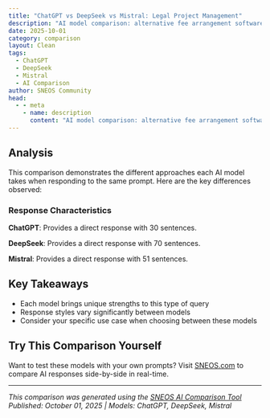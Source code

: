 ```yaml
---
title: "ChatGPT vs DeepSeek vs Mistral: Legal Project Management"
description: "AI model comparison: alternative fee arrangement software..."
date: 2025-10-01
category: comparison
layout: Clean
tags:
  - ChatGPT
  - DeepSeek
  - Mistral
  - AI Comparison
author: SNEOS Community
head:
  - - meta
    - name: description
      content: "AI model comparison: alternative fee arrangement software..."
---
```


<ChatComparison
  title="ChatGPT vs DeepSeek vs Mistral: Legal Project Management"
  prompt="alternative fee arrangement software"
  :responses='{
    "ChatGPT": "If you\u0027re looking for **alternative fee arrangement (AFA) software**, which helps law firms or professional service providers manage, track, and analyze non-hourly billing models, here are some popular options:\n\n### 1. **Bill4Time**\n- Features: Time tracking, project management, invoicing, and support for alternative fee arrangements such as flat fees, capped fees, and contingency billing.\n- Integration: Integrates with QuickBooks, LawPay, and other accounting software.\n- Best for: Small to medium-sized law firms.\n\n### 2. **Clio Manage**\n- Features: Practice management with built-in billing options supporting alternative fee structures, time tracking, and expense management.\n- Integration: Integrates with many accounting and productivity tools.\n- Best for: Law firms of all sizes looking for an all-in-one solution.\n\n### 3. **SimplePractice**\n- Features: Billing and payment processing, with flexible billing arrangements including flat fees and packages.\n- Best for: Health and wellness professionals but adaptable for alternative billing needs.\n\n### 4. **Zola Suite**\n- Features: Legal practice management software with robust billing tools supporting AFAs, including fixed fees, blended rates, and hybrid billing.\n- Integrations: Email, accounting, and document management tools.\n- Best for: Mid-size law firms.\n\n### 5. **CosmoLex**\n- Features: Cloud-based legal practice management software that includes billing and accounting functions, supporting alternative fee arrangements.\n- Best for: Small to medium law firms wanting integrated accounting.\n\n### 6. **TimeSolv**\n- Features: Time tracking and billing software supporting hybrid billing and alternative fee arrangements.\n- Best for: Firms requiring flexible billing models.\n\n### 7. **Legal Tracker (formerly Serengeti Tracker)**\n- Features: Enterprise-level matter management and billing software widely used for managing AFAs in large law firms and corporations.\n- Best for: Large firms and corporate legal departments.\n\n---\n\n### Considerations When Choosing AFA Software\n- **Billing flexibility:** Does it support various alternative fee models (fixed fees, capped fees, success fees)?\n- **Integration:** Does it connect with your existing accounting or practice management tools?\n- **Reporting capabilities:** Can you track profitability and key metrics for different fee arrangements?\n- **Ease of use:** Is the software user-friendly for both lawyers and financial staff?\n- **Support and training:** What kind of help and onboarding is available?\n\n---\n\nIf you share a bit more about your industry, firm size, or specific needs, I can tailor recommendations even more!",
    "DeepSeek": "Of course. This is a fantastic and highly relevant topic. \u0022Alternative Fee Arrangement (AFA) Software\u0022 refers to a category of legal tech tools designed to help law firms and legal departments move beyond the billable hour by proposing, managing, and analyzing non-hourly pricing models.\n\nThese tools are essential because AFAs (like flat fees, contingency fees, retainers, success fees, etc.) are much more complex to manage than simply tracking time.\n\nHere\u2019s a comprehensive breakdown of AFA software, including its core functions, key players, and how to choose the right one.\n\n### Core Functions of AFA Software\n\nAFA software typically provides a suite of tools to handle the entire lifecycle of an alternative fee arrangement:\n\n1.  **Pricing \u0026 Proposal Development:**\n    *   **Data Analytics:** Analyzes historical matter data (hours, costs, outcomes) to suggest accurate and profitable flat fees or blended rates.\n    *   **Scenario Modeling:** Allows firms to model \u0022what-if\u0022 scenarios (e.g., \u0022What if the case settles in 6 months vs. goes to trial?\u0022).\n    *   **Template Libraries:** Provides pre-built templates for common AFA structures (e.g., fixed fee for a merger, phased fee for litigation).\n\n2.  **AFA Management \u0026 Tracking:**\n    *   **Budget Creation:** Breaks down a fixed fee into a detailed budget with phases, tasks, and assigned responsible parties.\n    *   **Real-Time Tracking:** Monitors progress against the budget and alerts managers if a matter is going off-track financially.\n    *   **Collaboration Tools:** Allows matter leads and financial managers to collaborate on budget adjustments.\n\n3.  **Performance \u0026 Profitability Analysis:**\n    *   **Realized Rate Calculation:** Automatically calculates the effective hourly rate achieved on an AFA matter.\n    *   **Profitability Reporting:** Compares the fee received to the actual cost (lawyer time, expenses) to show true profitability.\n    *   **AFA Portfolio View:** Provides dashboards to see how all AFA matters are performing across the firm or department.\n\n4.  **Client Collaboration \u0026 Reporting:**\n    *   **Client Portals:** Some tools offer portals where clients can see budget status, accruals, and progress reports.\n    *   **Automated Reporting:** Generates clear, concise reports for clients that demonstrate value and adherence to the agreed-upon budget.\n\n### Key Players in the AFA Software Market\n\nThe market includes both standalone AFA specialists and comprehensive financial management suites with strong AFA modules.\n\n#### **Standalone \u0026 Specialized AFA Tools**\n\nThese focus intensely on the pricing and AFA management functions.\n\n*   **Brightflag:** A leader in the space, particularly strong for corporate legal departments. It uses AI to analyze outside counsel invoices and historical data to negotiate and manage AFAs effectively.\n*   **BusyLamp:** A legal spend and matter management platform with powerful AFA capabilities, helping in-house teams control costs and collaborate with law firms on pricing.\n*   **Altumatim:** A dedicated AFA and pricing platform that helps law firms design, price, and manage alternative fees with robust analytics and modeling.\n\n#### **Comprehensive Law Firm ERP \u0026 Practice Management Suites**\n\nThese larger systems have AFA functionality built into their financial modules.\n\n*   **Elite 3E (by Thomson Reuters):** A leading enterprise-level financial system with deep AFA and matter budgeting capabilities.\n*   **Aderant:** Another top-tier law firm financial suite. Its **Aderant Budgeting and Planning** module is designed specifically for AFA and matter-level budgeting.\n*   **Clio:** A popular cloud-based practice management tool. While not as advanced as the enterprise suites, it offers **flat fee tracking** and trust accounting, which are essential for basic AFAs.\n\n#### **Spend Management \u0026 E-Billing Platforms**\n\nThese are often the entry point for in-house legal teams and inherently handle AFAs.\n\n*   **SimpleLegal:** A legal spend and matter management platform that allows in-house teams to set and track matters against AFAs.\n*   **Onit:** Provides a broader enterprise legal management suite (ELM) that includes robust spend management and AFA tracking.\n\n### How to Choose the Right AFA Software\n\nSelecting the right tool depends entirely on your perspective and needs.\n\n#### **If you are a Law Firm:**\n\n1.  **Assess Your Complexity:** Do you need simple flat fee tracking or complex, multi-phase, outcome-based fee modeling?\n2.  **Integration is Key:** The software must integrate seamlessly with your existing timekeeping (e.g., Intapp Time), practice management (e.g., Clio, LeanLaw), and accounting systems.\n3.  **Focus on Profitability:** The primary goal is to ensure your AFAs are profitable. Look for strong analytics and reporting on realized rates.\n4.  **Ease of Use:** If it\u0027s not adopted by lawyers, it fails. Look for intuitive interfaces that integrate into their existing workflow.\n\n#### **If you are a Corporate Legal Department:**\n\n1.  **Control and Visibility:** You need a tool that gives you a clear view of outside counsel spend against AFAs across all your law firms.\n2.  **Firm Portals:** Look for solutions that allow your outside counsel to easily submit budgets and report progress within your system.\n3.  **Data for Negotiation:** The software should provide the data you need to negotiate better AFAs in the future based on historical performance.\n4.  **Spend Management Integration:** An AFA module is often just one part of a larger legal spend and matter management strategy.\n\n### The Bottom Line\n\nAlternative Fee Arrangement software is no longer a \u0022nice-to-have.\u0022 For firms that want to offer client-friendly pricing and for legal departments that demand cost predictability, it is a critical tool for **financial viability and competitive advantage.**\n\nThe right software transforms AFAs from a risky gamble into a data-driven, manageable, and profitable strategy.\n\n**Would you like me to elaborate on any specific type of software or a particular use case?** For example, are you primarily interested from a law firm or an in-house counsel perspective?",
    "Mistral": "Alternative Fee Arrangement (AFA) software is designed to help law firms and other professional services manage and implement billing methods that deviate from traditional hourly billing. These arrangements can include fixed fees, contingency fees, success fees, and other creative pricing models. Here are some key features and benefits of AFA software:\n\n### Key Features:\n1. **Flexible Billing Models**:\n   - **Fixed Fees**: Set a predetermined fee for a specific project or matter.\n   - **Contingency Fees**: Bill based on the outcome of a case, often used in personal injury or litigation.\n   - **Success Fees**: Charge a fee only if certain milestones or outcomes are achieved.\n   - **Subscription Fees**: Offer ongoing services for a recurring fee.\n   - **Hybrid Models**: Combine different billing methods to suit client needs.\n\n2. **Project Management**:\n   - **Task Tracking**: Monitor the progress of tasks and milestones.\n   - **Resource Allocation**: Assign resources efficiently to ensure projects stay within budget.\n   - **Time Tracking**: Keep track of time spent on tasks, even if not billed hourly.\n\n3. **Budgeting and Forecasting**:\n   - **Cost Estimation**: Estimate costs for different phases of a project.\n   - **Budget Tracking**: Monitor actual costs against budgeted amounts.\n   - **Revenue Forecasting**: Predict future revenue based on current and projected work.\n\n4. **Client Communication**:\n   - **Transparent Billing**: Provide clients with clear, detailed invoices.\n   - **Reporting**: Generate reports on project status, costs, and outcomes.\n   - **Client Portals**: Allow clients to access their billing information and project updates.\n\n5. **Integration**:\n   - **Accounting Software**: Integrate with accounting software for seamless financial management.\n   - **Practice Management Software**: Sync with practice management tools for comprehensive oversight.\n   - **Document Management**: Link with document management systems for easy access to relevant files.\n\n6. **Compliance and Security**:\n   - **Regulatory Compliance**: Ensure billing practices comply with legal and professional standards.\n   - **Data Security**: Protect sensitive client and financial information.\n\n### Benefits:\n1. **Improved Client Relationships**:\n   - **Transparency**: Clients appreciate clear, predictable billing.\n   - **Flexibility**: Offer billing options that better align with client needs and budgets.\n\n2. **Enhanced Efficiency**:\n   - **Streamlined Processes**: Automate billing and project management tasks.\n   - **Resource Optimization**: Allocate resources more effectively to maximize profitability.\n\n3. **Risk Management**:\n   - **Budget Control**: Better manage project costs and avoid overruns.\n   - **Compliance**: Ensure all billing practices adhere to legal and professional standards.\n\n4. **Competitive Advantage**:\n   - **Differentiated Services**: Offer unique billing models that set your firm apart.\n   - **Client Retention**: Build long-term relationships with clients through flexible, transparent billing.\n\n### Examples of AFA Software:\n1. **Clio**: A comprehensive legal practice management software that supports various billing models.\n2. **TimeSolv**: Offers flexible billing options and robust project management features.\n3. **Rocket Matter**: Provides tools for alternative fee arrangements and project management.\n4. **CosmoLex**: Integrates practice management, billing, and accounting with support for AFAs.\n5. **Actionstep**: A cloud-based practice management system with flexible billing options.\n\n### Conclusion:\nAlternative Fee Arrangement software can significantly enhance a law firm\u0027s ability to offer flexible, client-friendly billing options. By leveraging these tools, firms can improve client satisfaction, streamline operations, and gain a competitive edge in the market."
  }'
  published-date="21:21"
/>

## Analysis

This comparison demonstrates the different approaches each AI model takes when responding to the same prompt. Here are the key differences observed:

### Response Characteristics

**ChatGPT**: Provides a direct response with 30 sentences. 

**DeepSeek**: Provides a direct response with 70 sentences. 

**Mistral**: Provides a direct response with 51 sentences. 

## Key Takeaways

- Each model brings unique strengths to this type of query
- Response styles vary significantly between models
- Consider your specific use case when choosing between these models

## Try This Comparison Yourself

Want to test these models with your own prompts? Visit [SNEOS.com](https://sneos.com) to compare AI responses side-by-side in real-time.

---

*This comparison was generated using the [SNEOS AI Comparison Tool](https://sneos.com)*
*Published: October 01, 2025 | Models: ChatGPT, DeepSeek, Mistral*
